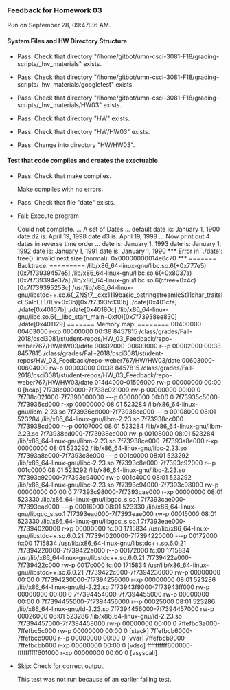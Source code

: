 ### Feedback for Homework 03

Run on September 28, 09:47:36 AM.


#### System Files and HW Directory Structure

+ Pass: Check that directory "/lhome/gitbot/umn-csci-3081-F18/grading-scripts/_hw_materials" exists.

+ Pass: Check that directory "/lhome/gitbot/umn-csci-3081-F18/grading-scripts/_hw_materials/googletest" exists.

+ Pass: Check that directory "/lhome/gitbot/umn-csci-3081-F18/grading-scripts/_hw_materials/HW03" exists.

+ Pass: Check that directory "HW" exists.

+ Pass: Check that directory "HW/HW03" exists.

+ Pass: Change into directory "HW/HW03".


#### Test that code compiles and creates the exectuable

+ Pass: Check that make compiles.

    Make compiles with no errors.



+ Pass: Check that file "date" exists.

+ Fail: Execute program

    Could not complete.
 ... A set of Dates ... 
default date is: January 1, 1900
date d2 is: April 19, 1998
date d3 is: April 19, 1998
 ... Now print out 4 dates in reverse time order ... 
date is: January 1, 1993
date is: January 1, 1992
date is: January 1, 1991
date is: January 1, 1990
*** Error in `./date': free(): invalid next size (normal): 0x00000000014e6c70 ***
======= Backtrace: =========
/lib/x86_64-linux-gnu/libc.so.6(+0x777e5)[0x7f73939457e5]
/lib/x86_64-linux-gnu/libc.so.6(+0x8037a)[0x7f739394e37a]
/lib/x86_64-linux-gnu/libc.so.6(cfree+0x4c)[0x7f739395253c]
/usr/lib/x86_64-linux-gnu/libstdc++.so.6(_ZNSt7__cxx1119basic_ostringstreamIcSt11char_traitsIcESaIcEED1Ev+0x3b)[0x7f7393fc130b]
./date[0x401cfa]
./date[0x40167b]
./date[0x40180c]
/lib/x86_64-linux-gnu/libc.so.6(__libc_start_main+0xf0)[0x7f73938ee830]
./date[0x401129]
======= Memory map: ========
00400000-00403000 r-xp 00000000 00:38 8457815                            /class/grades/Fall-2018/csci3081/student-repos/HW_03_Feedback/repo-weber767/HW/HW03/date
00602000-00603000 r--p 00002000 00:38 8457815                            /class/grades/Fall-2018/csci3081/student-repos/HW_03_Feedback/repo-weber767/HW/HW03/date
00603000-00604000 rw-p 00003000 00:38 8457815                            /class/grades/Fall-2018/csci3081/student-repos/HW_03_Feedback/repo-weber767/HW/HW03/date
014d4000-01506000 rw-p 00000000 00:00 0                                  [heap]
7f738c000000-7f738c021000 rw-p 00000000 00:00 0 
7f738c021000-7f7390000000 ---p 00000000 00:00 0 
7f73935c5000-7f73936cd000 r-xp 00000000 08:01 523284                     /lib/x86_64-linux-gnu/libm-2.23.so
7f73936cd000-7f73938cc000 ---p 00108000 08:01 523284                     /lib/x86_64-linux-gnu/libm-2.23.so
7f73938cc000-7f73938cd000 r--p 00107000 08:01 523284                     /lib/x86_64-linux-gnu/libm-2.23.so
7f73938cd000-7f73938ce000 rw-p 00108000 08:01 523284                     /lib/x86_64-linux-gnu/libm-2.23.so
7f73938ce000-7f7393a8e000 r-xp 00000000 08:01 523292                     /lib/x86_64-linux-gnu/libc-2.23.so
7f7393a8e000-7f7393c8e000 ---p 001c0000 08:01 523292                     /lib/x86_64-linux-gnu/libc-2.23.so
7f7393c8e000-7f7393c92000 r--p 001c0000 08:01 523292                     /lib/x86_64-linux-gnu/libc-2.23.so
7f7393c92000-7f7393c94000 rw-p 001c4000 08:01 523292                     /lib/x86_64-linux-gnu/libc-2.23.so
7f7393c94000-7f7393c98000 rw-p 00000000 00:00 0 
7f7393c98000-7f7393cae000 r-xp 00000000 08:01 523330                     /lib/x86_64-linux-gnu/libgcc_s.so.1
7f7393cae000-7f7393ead000 ---p 00016000 08:01 523330                     /lib/x86_64-linux-gnu/libgcc_s.so.1
7f7393ead000-7f7393eae000 rw-p 00015000 08:01 523330                     /lib/x86_64-linux-gnu/libgcc_s.so.1
7f7393eae000-7f7394020000 r-xp 00000000 fc:00 1715834                    /usr/lib/x86_64-linux-gnu/libstdc++.so.6.0.21
7f7394020000-7f7394220000 ---p 00172000 fc:00 1715834                    /usr/lib/x86_64-linux-gnu/libstdc++.so.6.0.21
7f7394220000-7f739422a000 r--p 00172000 fc:00 1715834                    /usr/lib/x86_64-linux-gnu/libstdc++.so.6.0.21
7f739422a000-7f739422c000 rw-p 0017c000 fc:00 1715834                    /usr/lib/x86_64-linux-gnu/libstdc++.so.6.0.21
7f739422c000-7f7394230000 rw-p 00000000 00:00 0 
7f7394230000-7f7394256000 r-xp 00000000 08:01 523286                     /lib/x86_64-linux-gnu/ld-2.23.so
7f73943f9000-7f73943ff000 rw-p 00000000 00:00 0 
7f7394454000-7f7394455000 rw-p 00000000 00:00 0 
7f7394455000-7f7394456000 r--p 00025000 08:01 523286                     /lib/x86_64-linux-gnu/ld-2.23.so
7f7394456000-7f7394457000 rw-p 00026000 08:01 523286                     /lib/x86_64-linux-gnu/ld-2.23.so
7f7394457000-7f7394458000 rw-p 00000000 00:00 0 
7ffefbc3a000-7ffefbc5c000 rw-p 00000000 00:00 0                          [stack]
7ffefbcb6000-7ffefbcb9000 r--p 00000000 00:00 0                          [vvar]
7ffefbcb9000-7ffefbcbb000 r-xp 00000000 00:00 0                          [vdso]
ffffffffff600000-ffffffffff601000 r-xp 00000000 00:00 0                  [vsyscall]




+ Skip: Check for correct output.

  This test was not run because of an earlier failing test.

